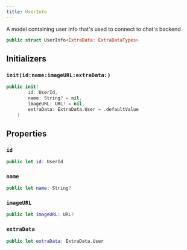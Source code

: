 ```yaml
---
title: UserInfo
---
```


A model containing user info that's used to connect to chat's backend

``` swift
public struct UserInfo<ExtraData: ExtraDataTypes> 
```

## Initializers

### `init(id:name:imageURL:extraData:)`

``` swift
public init(
        id: UserId,
        name: String? = nil,
        imageURL: URL? = nil,
        extraData: ExtraData.User = .defaultValue
    ) 
```

## Properties

### `id`

``` swift
public let id: UserId
```

### `name`

``` swift
public let name: String?
```

### `imageURL`

``` swift
public let imageURL: URL?
```

### `extraData`

``` swift
public let extraData: ExtraData.User
```
